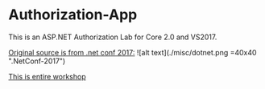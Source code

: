 # Authorization-App
This is an ASP.NET Authorization Lab for Core 2.0 and VS2017.

[Original source is from .net conf 2017:](https://channel9.msdn.com/Events/dotnetConf/2017/T324) ![alt text](./misc/dotnet.png =40x40 ".NetConf-2017")


[This is entire workshop](https://github.com/blowdart/AspNetAuthorizationWorkshop/tree/core2)
